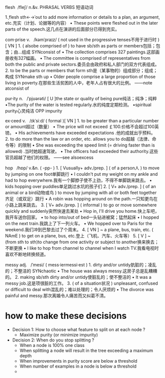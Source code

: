 
flesh  /fleʃ/ n.&v.
PHRASAL VERBS 短语动词

1.ˌflesh sth←→ˈout
to add more information or details to a plan, an argument, etc.充实（计划、论据等的内容）
• These points were fleshed out in the later parts of the speech.这几点在演讲的后面部分已得到充实。


com·prise   v.   /kəmˈpraɪz/ 
( not used in the progressive tenses不用于进行时 )[ VN ]
1.
( alsobe comprised of ) to have sb/sth as parts or members包括；包含；由…组成
SYNconsist of
•
The collection comprises 327 paintings.这部画册收有327幅画。
•
The committee is comprised of representatives from both the public and private sectors.委员会由政府和私人部门的双方代表组成。
2.
to be the parts or members that form sth是（某事物的）组成部分；组成；构成
SYNmake sth up
•
Older people comprise a large proportion of those living in poverty.在那些生活贫困的人中，老年人占有很大的比例。
——note atconsist of


pur·ity     n.   /ˈpjʊərəti/ 
[ U ]the state or quality of being pure纯洁；纯净；纯粹
•The purity of the water is tested regularly.水的纯度定期检测。
•spiritual purity心灵纯洁
OPP impurity

ex·ceed     v.   /ɪkˈsiːd/ 
( formal )[ VN ]
1.
to be greater than a particular number or amount超过（数量）
•
The price will not exceed ￡100.价格不会超过100英镑。
•
His achievements have exceeded expectations .他的成就出乎预料。
2.
to do more than the law or an order, etc. allows you to do超越（法律、命令等）的限制
•
She was exceeding the speed limit (= driving faster than is allowed) .当时她超速驾驶。
•
The officers had exceeded their authority.这些官员超越了他们的权限。
——see alsoexcess



hop   /hɒp/ v.&n.
( -pp- )
1.
[ Vusually+ adv./prep. ] ( of a person人 ) to move by jumping on one foot单脚跳行
•
I couldn't put my weight on my ankle and had to hop everywhere.我有一个脚脖子使不上劲，不得不单脚跳来跳去。
•
kids hopping over puddles单足跳过水坑的孩子们
2.
[ V+ adv./prep. ] ( of an animal or a bird动物或鸟 ) to move by jumping with all or both feet together齐足（或双足）跳行
•
A robin was hopping around on the path.一只知更鸟在小路上跳来跳去。
3.
[ V+ adv./prep. ] ( informal ) to go or move somewhere quickly and suddenly突然快速去某处
•
Hop in, I'll drive you home.快上车吧，我开车送你回家。
•
to hop into/out of bed一头钻进被窝；猛然起床
•
I hopped on the next train.我跳上了下一列火车。
•
We hopped over to Paris for the weekend.我们冲到巴黎去过了个周末。
4.
[ VN ] ~ a plane, bus, train, etc. ( NAmE ) to get on a plane, bus, etc.登上（飞机、汽车、火车等）
5.
[ V ] ~ (from sth to sth)to change from one activity or subject to another换来换去；不断更换
•
I like to hop from channel to channel when I watch TV.我看电视时喜欢不断地转换频道。



messy       adj.   /ˈmesi/ 
( mess·iermessi·est )
1.
dirty and/or untidy肮脏的；凌乱的；不整洁的
SYNchaotic
•
The house was always messy.这房子总是乱糟糟的。
2.
making sb/sth dirty and/or untidy使脏乱的；使不整洁的
•
It was a messy job.这是项很脏的工作。
3.
( of a situation状况 ) unpleasant, confused or difficult to deal with混乱的；难以处理的；令人厌烦的
•
The divorce was painful and messy.那次离婚令人痛苦而又纠葛不清。


# how to make these decisions
- Decision 1: How to choose what feature to split on at each node ?
  - Maximize purity (or minimize impurity)
- Decision 2: When do you stop splitting ?
  - When a node is 100% one class
  - When splitting a node will result in the tree exceeding a maximum depth
  - When improvements in purity score are below a threshold
  - When number of examples in a node is below a threshold
  - 
